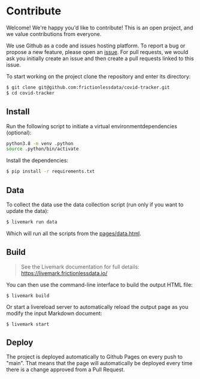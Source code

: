 # Contribute

Welcome! We're happy you'd like to contribute! This is an open project, and we value contributions from everyone.

We use Github as a code and issues hosting platform. To report a bug or propose a new feature, please open an [issue](https://github.com/frictionlessdata/covid-tracker/issues). For pull requests, we would ask you initially create an issue and then create a pull requests linked to this issue.

To start working on the project clone the repository and enter its directory:

```bash
$ git clone git@github.com:frictionlessdata/covid-tracker.git
$ cd covid-tracker
```

## Install

Run the following script to initiate a virtual environmentdependencies (optional):

```bash
python3.8 -m venv .python
source .python/bin/activate
```

Install the dependencies:

```bash
$ pip install -r requirements.txt
```

## Data

To collect the data use the data collection script (run only if you want to update the data):

```bash
$ livemark run data
```

Which will run all the scripts from the [pages/data.html](page).

## Build

> See the Livemark documentation for full details: https://livemark.frictionlessdata.io/

You can then use the command-line interface to build the output HTML file:

```
$ livemark build
```

Or start a livereload server to automatically reload the output page as you modify the input Markdown document:

```
$ livemark start
```

## Deploy

The project is deployed automatically to Github Pages on every push to "main". That means that the page will automatically be deployed every time there is a change approved from a Pull Request.
